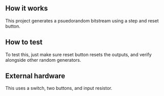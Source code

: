 <!---

This file is used to generate your project datasheet. Please fill in the information below and delete any unused
sections.

You can also include images in this folder and reference them in the markdown. Each image must be less than
512 kb in size, and the combined size of all images must be less than 1 MB.
-->

## How it works

This project generates a psuedorandom bitstream using a step and reset button.

## How to test

To test this, just make sure reset button resets the outputs, and verify alongside other random generators.

## External hardware

This uses a switch, two buttons, and input resistor.

